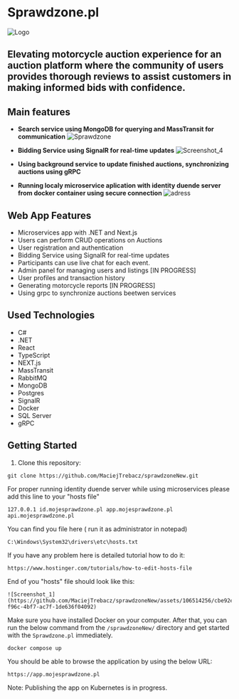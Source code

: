 # Sprawdzone.pl

![Logo](https://github.com/MaciejTrebacz/sprawdzoneNew/assets/106514256/f4c54675-df33-47d9-87e8-be96217f8a20)

## Elevating motorcycle auction experience for an auction platform where the community of users provides thorough reviews to assist customers in making informed bids with confidence.

## Main features

- **Search service using MongoDB for querying and MassTransit for communication**
  ![Sprawdzone](https://github.com/MaciejTrebacz/sprawdzoneNew/assets/106514256/8f1203ad-8cf3-4ac3-8b69-ddcbc6a54473)

- **Bidding Service using SignalR for real-time updates**
  ![Screenshot_4](https://github.com/MaciejTrebacz/sprawdzoneNew/assets/106514256/e882d544-9cc8-4cac-9d28-a3eac809f247)

- **Using background service to update finished auctions, synchronizing auctions using gRPC**
- **Running localy microservice aplication with identity duende server from docker container using secure connection**
  ![adress](https://github.com/MaciejTrebacz/sprawdzoneNew/assets/106514256/1686d1bd-0524-4d91-b56c-e0ae0e9f6736)

## Web App Features

- Microservices app with .NET and Next.js
- Users can perform CRUD operations on Auctions
- User registration and authentication
- Bidding Service using SignalR for real-time updates
- Participants can use live chat for each event.
- Admin panel for managing users and listings [IN PROGRESS]
- User profiles and transaction history
- Generating motorcycle reports [IN PROGRESS]
- Using grpc to synchronize auctions beetwen services 

## Used Technologies

- C#
- .NET
- React
- TypeScript
- NEXT.js
- MassTransit
- RabbitMQ
- MongoDB
- Postgres
- SignalR
- Docker
- SQL Server
- gRPC

## Getting Started

1. Clone this repository:

```
git clone https://github.com/MaciejTrebacz/sprawdzoneNew.git
```

For proper running identity duende server while using microservices please add this line to your "hosts file"
```
127.0.0.1 id.mojesprawdzone.pl app.mojesprawdzone.pl api.mojesprawdzone.pl
```
You can find you file here ( run it as administrator in notepad) 
```
C:\Windows\System32\drivers\etc\hosts.txt
```
If you have any problem here is detailed tutorial how to do it:
```
https://www.hostinger.com/tutorials/how-to-edit-hosts-file
```
End of you "hosts" file should look like this:

```
![Screenshot_1](https://github.com/MaciejTrebacz/sprawdzoneNew/assets/106514256/cbe92e3c-f96c-4bf7-ac7f-1de636f04092)

```




Make sure you have installed Docker on your computer. After that, you can run the below command from the `/sprawdzoneNew/` directory and get started with the `Sprawdzone.pl` immediately.
```gitbash
docker compose up
```

You should be able to browse the application by using the below URL:
```
https://app.mojesprawdzone.pl
```

Note: Publishing the app on Kubernetes is in progress.


